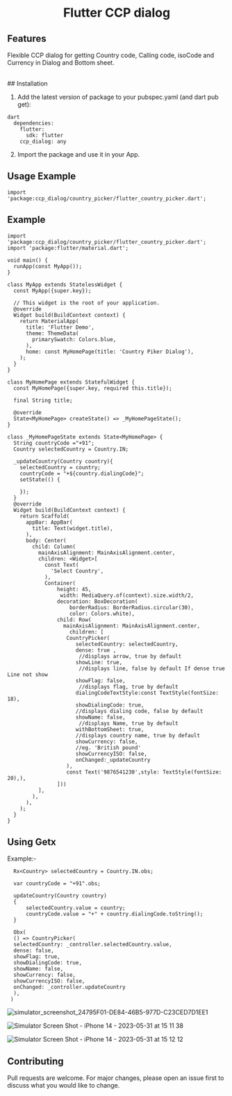 <h1 align="center">Flutter CCP dialog</h1>

## Features
Flexible CCP dialog for getting Country code, Calling code, isoCode and Currency in Dialog and Bottom sheet.

<br>
## Installation

1. Add the latest version of package to your pubspec.yaml (and dart pub get):

```
dart
  dependencies:
    flutter:
      sdk: flutter
    ccp_dialog: any
```

2. Import the package and use it in your App.

## Usage Example

```
import 'package:ccp_dialog/country_picker/flutter_country_picker.dart';

```

## Example

```
import 'package:ccp_dialog/country_picker/flutter_country_picker.dart';
import 'package:flutter/material.dart';

void main() {
  runApp(const MyApp());
}

class MyApp extends StatelessWidget {
  const MyApp({super.key});

  // This widget is the root of your application.
  @override
  Widget build(BuildContext context) {
    return MaterialApp(
      title: 'Flutter Demo',
      theme: ThemeData(
        primarySwatch: Colors.blue,
      ),
      home: const MyHomePage(title: 'Country Piker Dialog'),
    );
  }
}

class MyHomePage extends StatefulWidget {
  const MyHomePage({super.key, required this.title});

  final String title;

  @override
  State<MyHomePage> createState() => _MyHomePageState();
}

class _MyHomePageState extends State<MyHomePage> {
  String countryCode ="+91";
  Country selectedCountry = Country.IN;

  _updateCountry(Country country){
    selectedCountry = country;
    countryCode = "+${country.dialingCode}";
    setState(() {

    });
  }
  @override
  Widget build(BuildContext context) {
    return Scaffold(
      appBar: AppBar(
        title: Text(widget.title),
      ),
      body: Center(
        child: Column(
          mainAxisAlignment: MainAxisAlignment.center,
          children: <Widget>[
            const Text(
              'Select Country',
            ),
            Container(
                height: 45,
                 width: MediaQuery.of(context).size.width/2,
                decoration: BoxDecoration(
                    borderRadius: BorderRadius.circular(30),
                    color: Colors.white),
                child: Row(
                  mainAxisAlignment: MainAxisAlignment.center,
                    children: [
                   CountryPicker(
                      selectedCountry: selectedCountry,
                      dense: true ,
                       //displays arrow, true by default
                      showLine: true,
                       //displays line, false by default If dense true Line not show
                      showFlag: false,
                       //displays flag, true by default
                      dialingCodeTextStyle:const TextStyle(fontSize: 18),
                      showDialingCode: true,
                      //displays dialing code, false by default
                      showName: false,
                       //displays Name, true by default
                      withBottomSheet: true,
                      //displays country name, true by default
                      showCurrency: false,
                      //eg. 'British pound'
                      showCurrencyISO: false,
                      onChanged:_updateCountry
                   ),
                   const Text('9876541230',style: TextStyle(fontSize: 20),),
                ]))
          ],
        ),
      ),
    );
  }
}
```

## Using Getx
Example:-
```
  Rx<Country> selectedCountry = Country.IN.obs;
```
```
  var countryCode = "+91".obs;
```
```
  updateCountry(Country country)
  {
      selectedCountry.value = country;
      countryCode.value = "+" + country.dialingCode.toString();
  }
  ```
```  
  Obx(
  () => CountryPicker(
  selectedCountry: _controller.selectedCountry.value,
  dense: false,
  showFlag: true,
  showDialingCode: true,                                      
  showName: false,
  showCurrency: false,                                         
  showCurrencyISO: false,
  onChanged: _controller.updateCountry
  ),
 )
```
![simulator_screenshot_24795F01-DE84-46B5-977D-C23CED7D1EE1](https://github.com/sharmajatin1997/ccp_dialog/assets/80152469/6266ea8e-5cbe-4d69-bbed-e1e03fbef67a)

![Simulator Screen Shot - iPhone 14 - 2023-05-31 at 15 11 38](https://github.com/sharmajatin1997/ccp_dialog/assets/80152469/46d7e2d9-a34f-47a5-9732-1b8a6da04260)

![Simulator Screen Shot - iPhone 14 - 2023-05-31 at 15 12 12](https://github.com/sharmajatin1997/ccp_dialog/assets/80152469/3256cfe3-7503-48f7-abc4-1322e4c955c8)

## Contributing
Pull requests are welcome. For major changes, please open an issue first to discuss what you would like to change.
